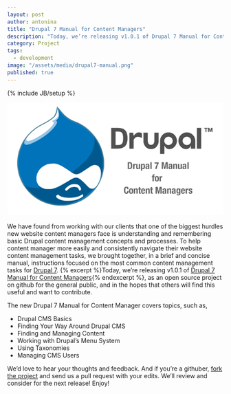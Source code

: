 ```yaml
---
layout: post
author: antonina
title: "Drupal 7 Manual for Content Managers"
description: "Today, we’re releasing v1.0.1 of Drupal 7 Manual for Content Managers"
category: Project
tags: 
  - development
image: "/assets/media/drupal7-manual.png"
published: true
---
```

{% include JB/setup %}

![Drupal 7 Manual for Content Managers](/assets/media/drupal7-manual.png)

We have found from working with our clients that one of the biggest hurdles new website content managers face is understanding and remembering basic Drupal content management concepts and processes.  To help content manager more easily and consistently navigate their website content management tasks, we brought together, in a brief and concise manual, instructions focused on the most common content management tasks for [Drupal 7](http://drupal.com).  {% excerpt %}Today, we’re releasing v1.0.1 of [Drupal 7 Manual for Content Managers](https://github.com/avatarnewyork/drupal7-manual/releases){% endexcerpt %}, as an open source project on github for the general public, and in the hopes that others will find this useful and want to contribute.

The new Drupal 7 Manual for Content Manager covers topics, such as,
* Drupal CMS Basics
* Finding Your Way Around Drupal CMS
* Finding and Managing Content
* Working with Drupal’s Menu System
* Using Taxonomies
* Managing CMS Users

We’d love to hear your thoughts and feedback.  And if you’re a githuber, [fork the project](https://github.com/avatarnewyork/drupal7-manual) and send us a pull request with your edits.  We’ll review and consider for the next release!  Enjoy!

